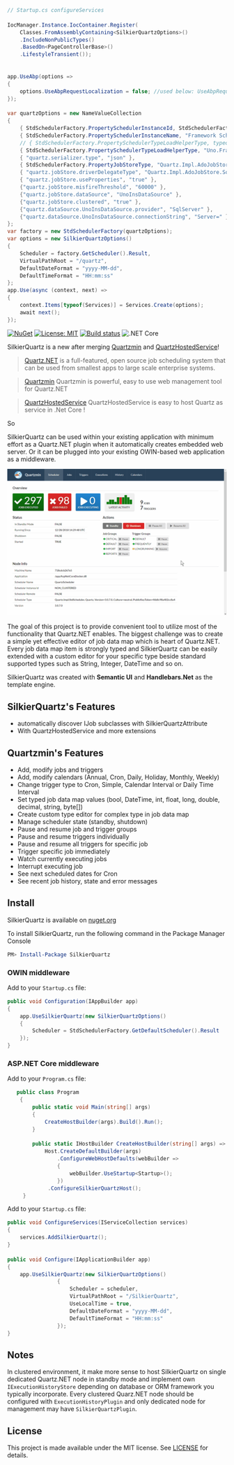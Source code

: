 
```csharp
// Startup.cs configureServices

IocManager.Instance.IocContainer.Register(
    Classes.FromAssemblyContaining<SilkierQuartzOptions>()
    .IncludeNonPublicTypes()
    .BasedOn<PageControllerBase>()
    .LifestyleTransient());


app.UseAbp(options =>
{
    options.UseAbpRequestLocalization = false; //used below: UseAbpRequestLocalization
});

var quartzOptions = new NameValueCollection
{
    { StdSchedulerFactory.PropertySchedulerInstanceId, StdSchedulerFactory.AutoGenerateInstanceId },
    { StdSchedulerFactory.PropertySchedulerInstanceName, "Framework Scheduler" },
    // { StdSchedulerFactory.PropertySchedulerTypeLoadHelperType, typeof(QuartzJobClassLoader).AssemblyQualifiedNameWithoutVersion() },
    { StdSchedulerFactory.PropertySchedulerTypeLoadHelperType, "Uno.Framework.Web.QuartzJobClassLoader, Uno.Framework.Web.Host" },
    { "quartz.serializer.type", "json" },
    { StdSchedulerFactory.PropertyJobStoreType, "Quartz.Impl.AdoJobStore.JobStoreTX" },
    { "quartz.jobStore.driverDelegateType", "Quartz.Impl.AdoJobStore.SqlServerDelegate" },
    { "quartz.jobStore.useProperties", "true" },
    {"quartz.jobStore.misfireThreshold", "60000" },
    {"quartz.jobStore.dataSource", "UnoInsDataSource" },
    {"quartz.jobStore.clustered", "true" },
    {"quartz.dataSource.UnoInsDataSource.provider", "SqlServer" },
    {"quartz.dataSource.UnoInsDataSource.connectionString", "Server=" }
};
var factory = new StdSchedulerFactory(quartzOptions);
var options = new SilkierQuartzOptions()
{
    Scheduler = factory.GetScheduler().Result,
    VirtualPathRoot = "/quartz",
    DefaultDateFormat = "yyyy-MM-dd",
    DefaultTimeFormat = "HH:mm:ss"
};
app.Use(async (context, next) =>
{
    context.Items[typeof(Services)] = Services.Create(options);
    await next();
});
```


[![NuGet](https://img.shields.io/nuget/v/SilkierQuartz.svg)](https://www.nuget.org/packages/SilkierQuartz)
[![License: MIT](https://img.shields.io/badge/License-MIT-green.svg)](LICENSE)
[![Build status](https://ci.appveyor.com/api/projects/status/0ojmooqvycks11kw?svg=true)](https://ci.appveyor.com/project/MaiKeBing/silkierquartz)
![.NET Core](https://github.com/maikebing/SilkierQuartz/workflows/.NET%20Core/badge.svg?branch=master)

SilkierQuartz is a new after merging  [Quartzmin](https://github.com/jlucansky/Quartzmin) and  [QuartzHostedService](https://github.com/mukmyash/QuartzHostedService)!

> [Quartz.NET](https://www.quartz-scheduler.net) is a full-featured, open source job scheduling system that can be used from smallest apps to large scale enterprise systems.


> [Quartzmin](https://github.com/jlucansky/Quartzmin) Quartzmin is powerful, easy to use web management tool for Quartz.NET

>  [QuartzHostedService](https://github.com/mukmyash/QuartzHostedService) QuartzHostedService is easy to host Quartz as service in .Net Core !


So  

SilkierQuartz can be used within your existing application with minimum effort as a Quartz.NET plugin when it automatically creates embedded web server. Or it can be plugged into your existing OWIN-based web application as a middleware.


![Demo](https://raw.githubusercontent.com/jlucansky/public-assets/master/Quartzmin/demo.gif)

The goal of this project is to provide convenient tool to utilize most of the functionality that Quartz.NET enables. The biggest challenge was to create a simple yet effective editor of job data map which is heart of Quartz.NET. Every job data map item is strongly typed and SilkierQuartz can be easily extended with a custom editor for your specific type beside standard supported types such as String, Integer, DateTime and so on. 

SilkierQuartz was created with **Semantic UI** and **Handlebars.Net** as the template engine.

##  SilkierQuartz's Features
  -  automatically discover IJob subclasses with SilkierQuartzAttribute
  -  With QuartzHostedService and more extensions


## Quartzmin's Features
- Add, modify jobs and triggers
- Add, modify calendars (Annual, Cron, Daily, Holiday, Monthly, Weekly)
- Change trigger type to Cron, Simple, Calendar Interval or Daily Time Interval
- Set typed job data map values (bool, DateTime, int, float, long, double, decimal, string, byte[])
- Create custom type editor for complex type in job data map
- Manage scheduler state (standby, shutdown)
- Pause and resume job and trigger groups
- Pause and resume triggers individually
- Pause and resume all triggers for specific job
- Trigger specific job immediately
- Watch currently executing jobs
- Interrupt executing job
- See next scheduled dates for Cron
- See recent job history, state and error messages

## Install
SilkierQuartz is available on [nuget.org](https://www.nuget.org/packages/SilkierQuartz)

To install SilkierQuartz, run the following command in the Package Manager Console
```powershell
PM> Install-Package SilkierQuartz
```

  

### OWIN middleware
Add to your `Startup.cs` file:
```csharp
public void Configuration(IAppBuilder app)
{
    app.UseSilkierQuartz(new SilkierQuartzOptions()
    {
        Scheduler = StdSchedulerFactory.GetDefaultScheduler().Result
    });
}
```

### ASP.NET Core middleware
Add to your `Program.cs` file:

```csharp
   public class Program
    {
        public static void Main(string[] args)
        {
            CreateHostBuilder(args).Build().Run();
        }

        public static IHostBuilder CreateHostBuilder(string[] args) =>
            Host.CreateDefaultBuilder(args)
                .ConfigureWebHostDefaults(webBuilder =>
                {
                    webBuilder.UseStartup<Startup>();
                })
             .ConfigureSilkierQuartzHost();
     }

```
Add to your `Startup.cs` file:
```csharp
public void ConfigureServices(IServiceCollection services)
{
    services.AddSilkierQuartz();
}

public void Configure(IApplicationBuilder app)
{
    app.UseSilkierQuartz(new SilkierQuartzOptions()
                {
                    Scheduler = scheduler,
                    VirtualPathRoot = "/SilkierQuartz",
                    UseLocalTime = true,
                    DefaultDateFormat = "yyyy-MM-dd",
                    DefaultTimeFormat = "HH:mm:ss"
                });
}
```

## Notes
In clustered environment, it make more sense to host SilkierQuartz on single dedicated Quartz.NET node in standby mode and implement own `IExecutionHistoryStore` depending on database or ORM framework you typically incorporate. Every clustered Quarz.NET node should be configured with `ExecutionHistoryPlugin` and only dedicated node for management may have `SilkierQuartzPlugin`.


## License
This project is made available under the MIT license. See [LICENSE](LICENSE) for details.
